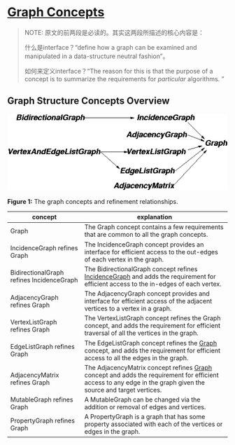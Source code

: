 # [Graph Concepts](https://www.boost.org/doc/libs/1_73_0/libs/graph/doc/graph_concepts.html)

> NOTE: 原文的前两段是必读的。其实这两段所描述的核心内容是：
>
> 什么是interface？“define how a graph can be examined and manipulated in a data-structure neutral fashion”。
>
> 如何来定义interface？“The reason for this is that the purpose of a concept is to summarize the requirements for *particular* algorithms. ”

## Graph Structure Concepts Overview



![](./concepts.gif)

**Figure 1:** The graph concepts and refinement relationships.

| concept                                   | explanation                                                  |
| ----------------------------------------- | ------------------------------------------------------------ |
| Graph                                     | The Graph concept contains a few requirements that are common to all the graph concepts. |
| IncidenceGraph refines Graph              | The IncidenceGraph concept provides an interface for efficient access to the out-edges of each vertex in the graph. |
| BidirectionalGraph refines IncidenceGraph | The BidirectionalGraph concept refines [IncidenceGraph](./IncidenceGraph.html) and adds the requirement for efficient access to the in-edges of each vertex. |
| AdjacencyGraph refines Graph              | The AdjacencyGraph concept provides and interface for efficient access of the adjacent vertices to a vertex in a graph. |
| VertexListGraph refines Graph             | The VertexListGraph concept refines the Graph concept, and adds the requirement for efficient traversal of all the vertices in the graph. |
| EdgeListGraph refines Graph               | The EdgeListGraph concept refines the [Graph](./Graph.html) concept, and adds the requirement for efficient access to all the edges in the graph. |
| AdjacencyMatrix refines Graph             | The AdjacencyMatrix concept refines [Graph](./Graph.html) concept and adds the requirement for efficient access to any edge in the graph given the source and target vertices. |
| MutableGraph refines Graph                | A MutableGraph can be changed via the addition or removal of edges and vertices. |
| PropertyGraph refines Graph               | A PropertyGraph is a graph that has some property associated with each of the vertices or edges in the graph. |

